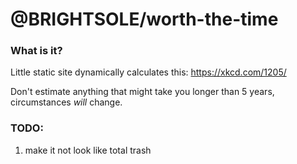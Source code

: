 # @BRIGHTSOLE/worth-the-time

### What is it?
Little static site dynamically calculates this: https://xkcd.com/1205/

Don't estimate anything that might take you longer than 5 years, circumstances *will* change.

### TODO:
1. make it not look like total trash
